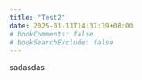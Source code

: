 ```yaml
---
title: "Test2"
date: 2025-01-13T14:37:39+08:00
# bookComments: false
# bookSearchExclude: false
---
```


sadasdas
